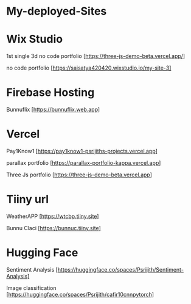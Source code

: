# My-deployed-Sites

# Wix Studio

1st single 3d no code portfolio [https://three-js-demo-beta.vercel.app/]

no code portfolio [https://saisatya420420.wixstudio.io/my-site-3]

# Firebase Hosting

Bunnuflix [https://bunnuflix.web.app]

# Vercel

Pay1Know1 [https://pay1know1-psrijiths-projects.vercel.app]

parallax portfolio [https://parallax-portfolio-kappa.vercel.app]

Three Js portfolio [https://three-js-demo-beta.vercel.app]

# Tiiny url

WeatherAPP [https://wtcbp.tiiny.site]

Bunnu Claci [https://bunnuc.tiiny.site]

# Hugging Face

Sentiment Analysis [https://huggingface.co/spaces/Psrijith/Sentiment-Analysis]

Image classification [https://huggingface.co/spaces/Psrijith/cafir10cnnpytorch]
